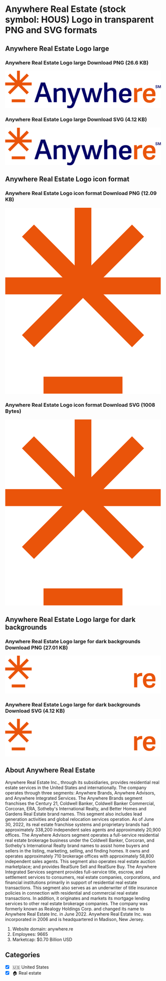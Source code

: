# Anywhere Real Estate (stock symbol: HOUS) Logo in transparent PNG and SVG formats

## Anywhere Real Estate Logo large

### Anywhere Real Estate Logo large Download PNG (26.6 KB)

![Anywhere Real Estate Logo large Download PNG (26.6 KB)](/img/orig/HOUS_BIG-34f2edd2.png)

### Anywhere Real Estate Logo large Download SVG (4.12 KB)

![Anywhere Real Estate Logo large Download SVG (4.12 KB)](/img/orig/HOUS_BIG-c9c9b90f.svg)

## Anywhere Real Estate Logo icon format

### Anywhere Real Estate Logo icon format Download PNG (12.09 KB)

![Anywhere Real Estate Logo icon format Download PNG (12.09 KB)](/img/orig/HOUS-9bc5b540.png)

### Anywhere Real Estate Logo icon format Download SVG (1008 Bytes)

![Anywhere Real Estate Logo icon format Download SVG (1008 Bytes)](/img/orig/HOUS-12e83b3f.svg)

## Anywhere Real Estate Logo large for dark backgrounds

### Anywhere Real Estate Logo large for dark backgrounds Download PNG (27.01 KB)

![Anywhere Real Estate Logo large for dark backgrounds Download PNG (27.01 KB)](/img/orig/HOUS_BIG.D-25f955bb.png)

### Anywhere Real Estate Logo large for dark backgrounds Download SVG (4.12 KB)

![Anywhere Real Estate Logo large for dark backgrounds Download SVG (4.12 KB)](/img/orig/HOUS_BIG.D-97642085.svg)

## About Anywhere Real Estate

Anywhere Real Estate Inc., through its subsidiaries, provides residential real estate services in the United States and internationally. The company operates through three segments: Anywhere Brands, Anywhere Advisors, and Anywhere Integrated Services. The Anywhere Brands segment franchises the Century 21, Coldwell Banker, Coldwell Banker Commercial, Corcoran, ERA, Sotheby's International Realty, and Better Homes and Gardens Real Estate brand names. This segment also includes lead generation activities and global relocation services operation. As of June 30, 2022, its real estate franchise systems and proprietary brands had approximately 338,200 independent sales agents and approximately 20,900 offices. The Anywhere Advisors segment operates a full-service residential real estate brokerage business under the Coldwell Banker, Corcoran, and Sotheby's International Realty brand names to assist home buyers and sellers in the listing, marketing, selling, and finding homes. It owns and operates approximately 710 brokerage offices with approximately 58,800 independent sales agents. This segment also operates real estate auction marketplace; and provides RealSure Sell and RealSure Buy. The Anywhere Integrated Services segment provides full-service title, escrow, and settlement services to consumers, real estate companies, corporations, and financial institutions primarily in support of residential real estate transactions. This segment also serves as an underwriter of title insurance policies in connection with residential and commercial real estate transactions. In addition, it originates and markets its mortgage lending services to other real estate brokerage companies. The company was formerly known as Realogy Holdings Corp. and changed its name to Anywhere Real Estate Inc. in June 2022. Anywhere Real Estate Inc. was incorporated in 2006 and is headquartered in Madison, New Jersey.

1. Website domain: anywhere.re
2. Employees: 9665
3. Marketcap: $0.70 Billion USD


## Categories
- [x] 🇺🇸 United States
- [x] 🏠 Real estate

